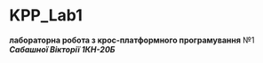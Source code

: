 # KPP_Lab1 
**лабораторна робота з крос-платформного програмування** №1
***Сабашної Вікторії 1КН-20Б***